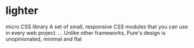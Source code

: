 # lighter
micro CSS library A set of small, responsive CSS modules that you can use in every web project. ... Unlike other frameworks, Pure's design is unopinionated, minimal and flat
